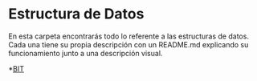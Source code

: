 # Estructura de Datos
En esta carpeta encontrarás todo lo referente a las estructuras de datos. Cada una tiene su propia descripción con un README.md explicando su funcionamiento junto a una descripción visual.

*[BIT](https://github.com/dylanjitt/Algoritmica/tree/main/contenido/Estructura_de_datos/BIT)
